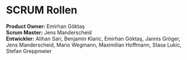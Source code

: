 # SCRUM Rollen

__Product Owner:__ Emirhan Göktaş  
__Scrum Master:__ Jens Manderscheid  
__Entwickler:__ Alihan Sari, Benjamin Klaric, Emirhan Göktaş, Jannis Gröger, Jens Manderscheid, Mario Wegmann, Maximilian Hoffmann, Stasa Lukic, Stefan Greppmeier  
